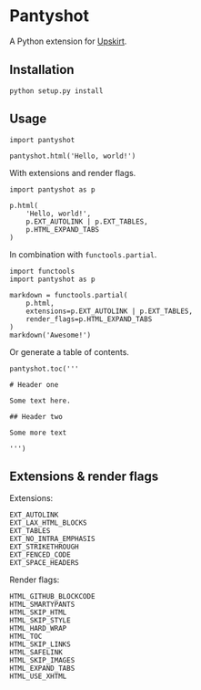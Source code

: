 Pantyshot
=========

A Python extension for [Upskirt][1].

 [1]: https://github.com/tanoku/upskirt


Installation
------------

    python setup.py install


Usage
-----

    import pantyshot

    pantyshot.html('Hello, world!')

With extensions and render flags.

    import pantyshot as p

    p.html(
        'Hello, world!',
        p.EXT_AUTOLINK | p.EXT_TABLES,
        p.HTML_EXPAND_TABS
    )

In combination with `functools.partial`.

    import functools
    import pantyshot as p

    markdown = functools.partial(
        p.html,
        extensions=p.EXT_AUTOLINK | p.EXT_TABLES,
        render_flags=p.HTML_EXPAND_TABS
    )
    markdown('Awesome!')

Or generate a table of contents.

    pantyshot.toc('''

    # Header one

    Some text here.

    ## Header two

    Some more text

    ''')


Extensions & render flags
-------------------------

Extensions:

    EXT_AUTOLINK
    EXT_LAX_HTML_BLOCKS
    EXT_TABLES
    EXT_NO_INTRA_EMPHASIS
    EXT_STRIKETHROUGH
    EXT_FENCED_CODE
    EXT_SPACE_HEADERS

Render flags:

    HTML_GITHUB_BLOCKCODE
    HTML_SMARTYPANTS
    HTML_SKIP_HTML
    HTML_SKIP_STYLE
    HTML_HARD_WRAP
    HTML_TOC
    HTML_SKIP_LINKS
    HTML_SAFELINK
    HTML_SKIP_IMAGES
    HTML_EXPAND_TABS
    HTML_USE_XHTML
